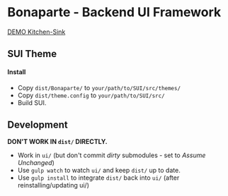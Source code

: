 # Bonaparte - Backend UI Framework

[DEMO Kitchen-Sink](https://github.dowjones.net/pages/adrianp/bonaparte/dist/examples/kitchen-sink)

## SUI Theme

#### Install

- Copy `dist/Bonaparte/` to `your/path/to/SUI/src/themes/`
- Copy `dist/theme.config` to `your/path/to/SUI/src/`
- Build SUI.

## Development

__DON'T WORK IN `dist/` DIRECTLY.__

- Work in `ui/` (but don't commit _dirty_ submodules - set to _Assume Unchanged_)
- Use `gulp watch` to watch `ui/` and keep `dist/` up to date.
- Use `gulp install` to integrate `dist/` back into `ui/` (after reinstalling/updating ui/)
